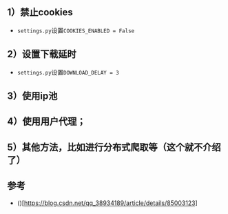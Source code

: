 ## 1）禁止cookies
- `settings.py`设置`COOKIES_ENABLED = False`

## 2）设置下载延时
- `settings.py`设置`DOWNLOAD_DELAY = 3`

## 3）使用ip池

## 4）使用用户代理；

## 5）其他方法，比如进行分布式爬取等（这个就不介绍了）

## 参考
- ()[https://blog.csdn.net/qq_38934189/article/details/85003123]